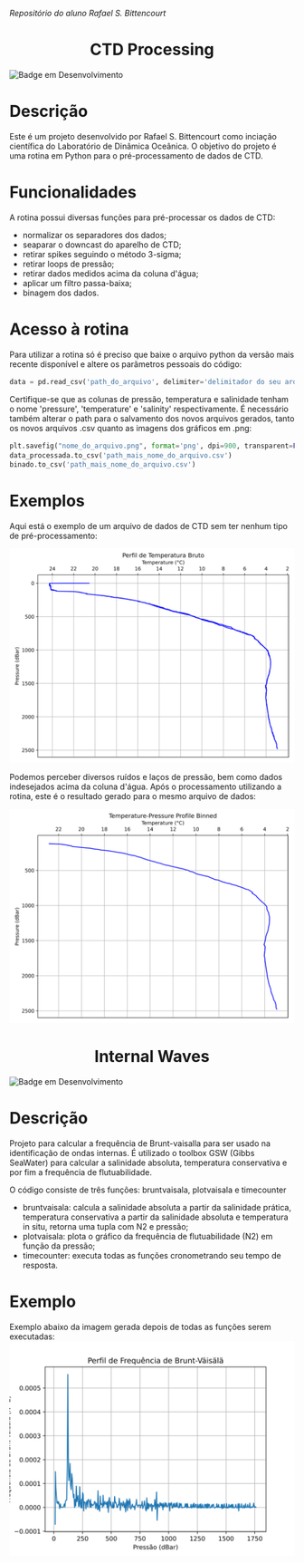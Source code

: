 *Repositório do aluno Rafael S. Bittencourt*

<h1 align="center"> CTD Processing </h1>

![Badge em Desenvolvimento](http://img.shields.io/static/v1?label=Versão&message=V.1.7.0&color=GREEN&style=for-the-badge)

# Descrição
Este é um projeto desenvolvido por Rafael S. Bittencourt como inciação científica do Laboratório de Dinâmica Oceânica.
O objetivo do projeto é uma rotina em Python para o pré-processamento de dados de CTD.

# Funcionalidades
A rotina possui diversas funções para pré-processar os dados de CTD:
 - normalizar os separadores dos dados;
 - seaparar o downcast do aparelho de CTD;
 - retirar spikes seguindo o método 3-sigma;
 - retirar loops de pressão;
 - retirar dados medidos acima da coluna d'água;
 - aplicar um filtro passa-baixa;
 - binagem dos dados.

# Acesso à rotina
Para utilizar a rotina só é preciso que baixe o arquivo python da versão mais recente disponível e altere os parãmetros pessoais do código: 
```Python
data = pd.read_csv('path_do_arquivo', delimiter='delimitador do seu arquivo', index_col=False)
```
Certifique-se que as colunas de pressão, temperatura e salinidade tenham o nome 'pressure', 'temperature' e 'salinity' respectivamente.
É necessário também alterar o path para o salvamento dos novos arquivos gerados, tanto os novos arquivos .csv quanto as imagens dos gráficos em .png:
```Python
plt.savefig("nome_do_arquivo.png", format='png', dpi=900, transparent=False)
data_processada.to_csv('path_mais_nome_do_arquivo.csv')
binado.to_csv('path_mais_nome_do_arquivo.csv')
```

# Exemplos
Aqui está o exemplo de um arquivo de dados de CTD sem ter nenhum tipo de pré-processamento:

![Perfil de dados brutos](CTDProcessing/Perfis/Perfil_bruto.png)

Podemos perceber diversos ruídos e laços de pressão, bem como dados indesejados acima da coluna d'água. Após o processamento utilizando a rotina, este é o resultado gerado para o mesmo arquivo de dados:

![Perfil depois de todas as etapas de processamento](CTDProcessing/Perfis/Perfil_binado.png)

<h1 align="center"> Internal Waves </h1>

![Badge em Desenvolvimento](http://img.shields.io/static/v1?label=Versão&message=V.1.1.1&color=GREEN&style=for-the-badge)

# Descrição
Projeto para calcular a frequência de Brunt-vaisalla para ser usado na identificação de ondas internas.
É utilizado o toolbox GSW (Gibbs SeaWater) para calcular a salinidade absoluta, temperatura conservativa e por fim a frequência de flutuabilidade.

O código consiste de três funções: bruntvaisala, plotvaisala e timecounter

- bruntvaisala: calcula a salinidade absoluta a partir da salinidade prática, temperatura conservativa a partir da salinidade absoluta e temperatura in situ, retorna uma tupla com N2 e pressão;
- plotvaisala: plota o gráfico da frequência de flutuabilidade (N2) em função da pressão;
- timecounter: executa todas as funções cronometrando seu tempo de resposta.

# Exemplo
Exemplo abaixo da imagem gerada depois de todas as funções serem executadas:
![Plot da Frequência de Flutuabilidade](InternalWaves/Perfis/bruntvaisala.png)

